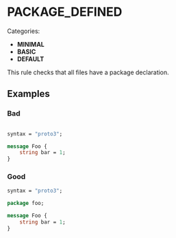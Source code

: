 
# PACKAGE_DEFINED

Categories:
- **MINIMAL**
- **BASIC**
- **DEFAULT**

This rule checks that all files have a package declaration.

## Examples

### Bad

```proto

syntax = "proto3";

message Foo {
    string bar = 1;
}

```

### Good

```proto
syntax = "proto3";

package foo;

message Foo {
    string bar = 1;
}
```

